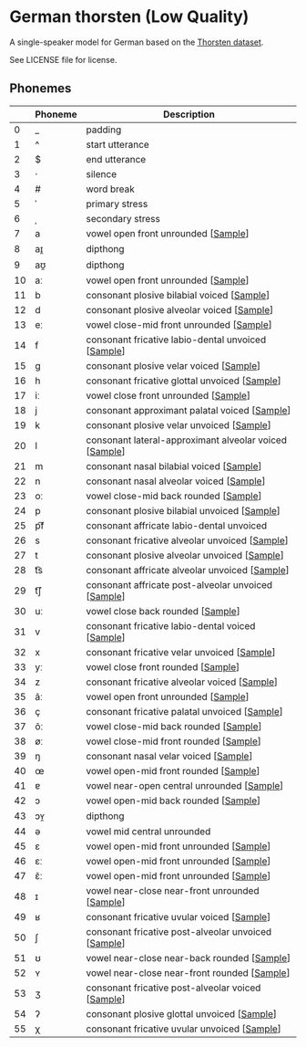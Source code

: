 # German thorsten (Low Quality)

A single-speaker model for German based on the [Thorsten dataset](https://github.com/thorstenMueller/deep-learning-german-tts/).

See LICENSE file for license.


## Phonemes

<table><thead><th>&nbsp;</th><th>Phoneme</th><th>Description</th></thead>
<tr>
<td> 0 </td>
<td> _ </td>
<td> padding </td>
</tr>
<tr>
<td> 1 </td>
<td> ^ </td>
<td> start utterance </td>
</tr>
<tr>
<td> 2 </td>
<td> $ </td>
<td> end utterance </td>
</tr>
<tr>
<td> 3 </td>
<td> · </td>
<td> silence </td>
</tr>
<tr>
<td> 4 </td>
<td> # </td>
<td> word break </td>
</tr>
<tr>
<td> 5 </td>
<td> ˈ </td>
<td> primary stress </td>
</tr>
<tr>
<td> 6 </td>
<td> ˌ </td>
<td> secondary stress </td>
</tr>
<tr>
<td> 7 </td>
<td> a </td>
<td> vowel open front unrounded [<a title="Audio sample for vowel open front unrounded " href="../../../phonemes/open_front_unrounded_vowel.wav">Sample</a>] </td>
</tr>
<tr>
<td> 8 </td>
<td> aɪ̯ </td>
<td> dipthong </td>
</tr>
<tr>
<td> 9 </td>
<td> aʊ̯ </td>
<td> dipthong </td>
</tr>
<tr>
<td> 10 </td>
<td> aː </td>
<td> vowel open front unrounded [<a title="Audio sample for vowel open front unrounded " href="../../../phonemes/open_front_unrounded_vowel.wav">Sample</a>] </td>
</tr>
<tr>
<td> 11 </td>
<td> b </td>
<td> consonant plosive bilabial voiced [<a title="Audio sample for consonant plosive bilabial voiced " href="../../../phonemes/voiced_bilabial_plosive.wav">Sample</a>] </td>
</tr>
<tr>
<td> 12 </td>
<td> d </td>
<td> consonant plosive alveolar voiced [<a title="Audio sample for consonant plosive alveolar voiced " href="../../../phonemes/voiced_alveolar_plosive.wav">Sample</a>] </td>
</tr>
<tr>
<td> 13 </td>
<td> eː </td>
<td> vowel close-mid front unrounded [<a title="Audio sample for vowel close-mid front unrounded " href="../../../phonemes/close-mid_front_unrounded_vowel.wav">Sample</a>] </td>
</tr>
<tr>
<td> 14 </td>
<td> f </td>
<td> consonant fricative labio-dental unvoiced [<a title="Audio sample for consonant fricative labio-dental unvoiced " href="../../../phonemes/voiceless_labiodental_fricative.wav">Sample</a>] </td>
</tr>
<tr>
<td> 15 </td>
<td> g </td>
<td> consonant plosive velar voiced [<a title="Audio sample for consonant plosive velar voiced " href="../../../phonemes/voiced_velar_plosive.wav">Sample</a>] </td>
</tr>
<tr>
<td> 16 </td>
<td> h </td>
<td> consonant fricative glottal unvoiced [<a title="Audio sample for consonant fricative glottal unvoiced " href="../../../phonemes/voiceless_glottal_fricative.wav">Sample</a>] </td>
</tr>
<tr>
<td> 17 </td>
<td> iː </td>
<td> vowel close front unrounded [<a title="Audio sample for vowel close front unrounded " href="../../../phonemes/close_front_unrounded_vowel.wav">Sample</a>] </td>
</tr>
<tr>
<td> 18 </td>
<td> j </td>
<td> consonant approximant palatal voiced [<a title="Audio sample for consonant approximant palatal voiced " href="../../../phonemes/palatal_approximant.wav">Sample</a>] </td>
</tr>
<tr>
<td> 19 </td>
<td> k </td>
<td> consonant plosive velar unvoiced [<a title="Audio sample for consonant plosive velar unvoiced " href="../../../phonemes/voiceless_velar_plosive.wav">Sample</a>] </td>
</tr>
<tr>
<td> 20 </td>
<td> l </td>
<td> consonant lateral-approximant alveolar voiced [<a title="Audio sample for consonant lateral-approximant alveolar voiced " href="../../../phonemes/alveolar_lateral_approximant.wav">Sample</a>] </td>
</tr>
<tr>
<td> 21 </td>
<td> m </td>
<td> consonant nasal bilabial voiced [<a title="Audio sample for consonant nasal bilabial voiced " href="../../../phonemes/bilabial_nasal.wav">Sample</a>] </td>
</tr>
<tr>
<td> 22 </td>
<td> n </td>
<td> consonant nasal alveolar voiced [<a title="Audio sample for consonant nasal alveolar voiced " href="../../../phonemes/alveolar_nasal.wav">Sample</a>] </td>
</tr>
<tr>
<td> 23 </td>
<td> oː </td>
<td> vowel close-mid back rounded [<a title="Audio sample for vowel close-mid back rounded " href="../../../phonemes/close-mid_back_rounded_vowel.wav">Sample</a>] </td>
</tr>
<tr>
<td> 24 </td>
<td> p </td>
<td> consonant plosive bilabial unvoiced [<a title="Audio sample for consonant plosive bilabial unvoiced " href="../../../phonemes/voiceless_bilabial_plosive.wav">Sample</a>] </td>
</tr>
<tr>
<td> 25 </td>
<td> p͡f </td>
<td> consonant affricate labio-dental unvoiced </td>
</tr>
<tr>
<td> 26 </td>
<td> s </td>
<td> consonant fricative alveolar unvoiced [<a title="Audio sample for consonant fricative alveolar unvoiced " href="../../../phonemes/voiceless_alveolar_fricative.wav">Sample</a>] </td>
</tr>
<tr>
<td> 27 </td>
<td> t </td>
<td> consonant plosive alveolar unvoiced [<a title="Audio sample for consonant plosive alveolar unvoiced " href="../../../phonemes/voiceless_alveolar_plosive.wav">Sample</a>] </td>
</tr>
<tr>
<td> 28 </td>
<td> t͡s </td>
<td> consonant affricate alveolar unvoiced [<a title="Audio sample for consonant affricate alveolar unvoiced " href="../../../phonemes/voiceless_alveolar_affricate.wav">Sample</a>] </td>
</tr>
<tr>
<td> 29 </td>
<td> t͡ʃ </td>
<td> consonant affricate post-alveolar unvoiced [<a title="Audio sample for consonant affricate post-alveolar unvoiced " href="../../../phonemes/voiceless_postalveolar_affricate.wav">Sample</a>] </td>
</tr>
<tr>
<td> 30 </td>
<td> uː </td>
<td> vowel close back rounded [<a title="Audio sample for vowel close back rounded " href="../../../phonemes/close_back_rounded_vowel.wav">Sample</a>] </td>
</tr>
<tr>
<td> 31 </td>
<td> v </td>
<td> consonant fricative labio-dental voiced [<a title="Audio sample for consonant fricative labio-dental voiced " href="../../../phonemes/voiced_labiodental_fricative.wav">Sample</a>] </td>
</tr>
<tr>
<td> 32 </td>
<td> x </td>
<td> consonant fricative velar unvoiced [<a title="Audio sample for consonant fricative velar unvoiced " href="../../../phonemes/voiceless_velar_fricative.wav">Sample</a>] </td>
</tr>
<tr>
<td> 33 </td>
<td> yː </td>
<td> vowel close front rounded [<a title="Audio sample for vowel close front rounded " href="../../../phonemes/close_front_rounded_vowel.wav">Sample</a>] </td>
</tr>
<tr>
<td> 34 </td>
<td> z </td>
<td> consonant fricative alveolar voiced [<a title="Audio sample for consonant fricative alveolar voiced " href="../../../phonemes/voiced_alveolar_fricative.wav">Sample</a>] </td>
</tr>
<tr>
<td> 35 </td>
<td> ãː </td>
<td> vowel open front unrounded [<a title="Audio sample for vowel open front unrounded " href="../../../phonemes/open_front_unrounded_vowel.wav">Sample</a>] </td>
</tr>
<tr>
<td> 36 </td>
<td> ç </td>
<td> consonant fricative palatal unvoiced [<a title="Audio sample for consonant fricative palatal unvoiced " href="../../../phonemes/voiceless_palatal_fricative.wav">Sample</a>] </td>
</tr>
<tr>
<td> 37 </td>
<td> õː </td>
<td> vowel close-mid back rounded [<a title="Audio sample for vowel close-mid back rounded " href="../../../phonemes/close-mid_back_rounded_vowel.wav">Sample</a>] </td>
</tr>
<tr>
<td> 38 </td>
<td> øː </td>
<td> vowel close-mid front rounded [<a title="Audio sample for vowel close-mid front rounded " href="../../../phonemes/close-mid_front_rounded_vowel.wav">Sample</a>] </td>
</tr>
<tr>
<td> 39 </td>
<td> ŋ </td>
<td> consonant nasal velar voiced [<a title="Audio sample for consonant nasal velar voiced " href="../../../phonemes/velar_nasal.wav">Sample</a>] </td>
</tr>
<tr>
<td> 40 </td>
<td> œ </td>
<td> vowel open-mid front rounded [<a title="Audio sample for vowel open-mid front rounded " href="../../../phonemes/open-mid_front_rounded_vowel.wav">Sample</a>] </td>
</tr>
<tr>
<td> 41 </td>
<td> ɐ </td>
<td> vowel near-open central unrounded [<a title="Audio sample for vowel near-open central unrounded " href="../../../phonemes/near-open_central_unrounded_vowel.wav">Sample</a>] </td>
</tr>
<tr>
<td> 42 </td>
<td> ɔ </td>
<td> vowel open-mid back rounded [<a title="Audio sample for vowel open-mid back rounded " href="../../../phonemes/open-mid_back_rounded_vowel.wav">Sample</a>] </td>
</tr>
<tr>
<td> 43 </td>
<td> ɔʏ̯ </td>
<td> dipthong </td>
</tr>
<tr>
<td> 44 </td>
<td> ə </td>
<td> vowel mid central unrounded </td>
</tr>
<tr>
<td> 45 </td>
<td> ɛ </td>
<td> vowel open-mid front unrounded [<a title="Audio sample for vowel open-mid front unrounded " href="../../../phonemes/open-mid_front_unrounded_vowel.wav">Sample</a>] </td>
</tr>
<tr>
<td> 46 </td>
<td> ɛː </td>
<td> vowel open-mid front unrounded [<a title="Audio sample for vowel open-mid front unrounded " href="../../../phonemes/open-mid_front_unrounded_vowel.wav">Sample</a>] </td>
</tr>
<tr>
<td> 47 </td>
<td> ɛ̃ː </td>
<td> vowel open-mid front unrounded [<a title="Audio sample for vowel open-mid front unrounded " href="../../../phonemes/open-mid_front_unrounded_vowel.wav">Sample</a>] </td>
</tr>
<tr>
<td> 48 </td>
<td> ɪ </td>
<td> vowel near-close near-front unrounded [<a title="Audio sample for vowel near-close near-front unrounded " href="../../../phonemes/near-close_near-front_unrounded_vowel.wav">Sample</a>] </td>
</tr>
<tr>
<td> 49 </td>
<td> ʁ </td>
<td> consonant fricative uvular voiced [<a title="Audio sample for consonant fricative uvular voiced " href="../../../phonemes/voiced_uvular_fricative.wav">Sample</a>] </td>
</tr>
<tr>
<td> 50 </td>
<td> ʃ </td>
<td> consonant fricative post-alveolar unvoiced [<a title="Audio sample for consonant fricative post-alveolar unvoiced " href="../../../phonemes/voiceless_postalveolar_fricative.wav">Sample</a>] </td>
</tr>
<tr>
<td> 51 </td>
<td> ʊ </td>
<td> vowel near-close near-back rounded [<a title="Audio sample for vowel near-close near-back rounded " href="../../../phonemes/near-close_near-back_rounded_vowel.wav">Sample</a>] </td>
</tr>
<tr>
<td> 52 </td>
<td> ʏ </td>
<td> vowel near-close near-front rounded [<a title="Audio sample for vowel near-close near-front rounded " href="../../../phonemes/near-close_near-front_rounded_vowel.wav">Sample</a>] </td>
</tr>
<tr>
<td> 53 </td>
<td> ʒ </td>
<td> consonant fricative post-alveolar voiced [<a title="Audio sample for consonant fricative post-alveolar voiced " href="../../../phonemes/voiced_postalveolar_fricative.wav">Sample</a>] </td>
</tr>
<tr>
<td> 54 </td>
<td> ʔ </td>
<td> consonant plosive glottal unvoiced [<a title="Audio sample for consonant plosive glottal unvoiced " href="../../../phonemes/glottal_plosive.wav">Sample</a>] </td>
</tr>
<tr>
<td> 55 </td>
<td> χ </td>
<td> consonant fricative uvular unvoiced [<a title="Audio sample for consonant fricative uvular unvoiced " href="../../../phonemes/voiceless_uvular_fricative.wav">Sample</a>] </td>
</tr>
</table>
